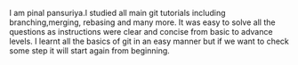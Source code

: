 I am pinal pansuriya.I studied all main git tutorials including branching,merging, rebasing and many more. 
It was easy to solve all the questions as instructions were clear and concise from basic to advance levels.
 I learnt all the basics of git in an easy manner but if we want to check some step it will start again from beginning.
